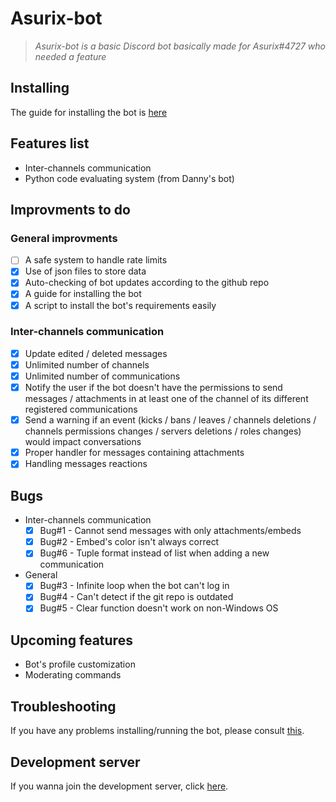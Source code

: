 # Asurix-bot

> *Asurix-bot is a basic Discord bot basically made for Asurix#4727 who needed a feature*

## Installing

The guide for installing the bot is [here](INSTALLING.md)

## Features list

* Inter-channels communication
* Python code evaluating system (from Danny's bot)

## Improvments to do

### General improvments

* [ ] A safe system to handle rate limits
* [X] Use of json files to store data
* [X] Auto-checking of bot updates according to the github repo
* [X] A guide for installing the bot
* [X] A script to install the bot's requirements easily

### Inter-channels communication

* [X] Update edited / deleted messages
* [X] Unlimited number of channels
* [X] Unlimited number of communications
* [X] Notify the user if the bot doesn't have the permissions to send messages / attachments in at least one of the channel of its different registered communications
* [X] Send a warning if an event (kicks / bans / leaves / channels deletions / channels permissions changes / servers deletions / roles changes) would impact conversations
* [X] Proper handler for messages containing attachments
* [X] Handling messages reactions

## Bugs

* Inter-channels communication
  * [X] Bug#1 - Cannot send messages with only attachments/embeds
  * [X] Bug#2 - Embed's color isn't always correct
  * [X] Bug#6 - Tuple format instead of list when adding a new communication
* General
  * [X] Bug#3 - Infinite loop when the bot can't log in
  * [X] Bug#4 - Can't detect if the git repo is outdated
  * [X] Bug#5 - Clear function doesn't work on non-Windows OS

## Upcoming features

* Bot's profile customization
* Moderating commands

## Troubleshooting

If you have any problems installing/running the bot, please consult [this](TROUBLESHOOTING.md).

## Development server

If you wanna join the development server, click [here](https://discord.gg/nXHZF53).